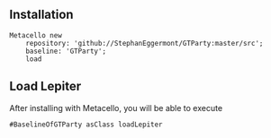 
## Installation

```st
Metacello new
	repository: 'github://StephanEggermont/GTParty:master/src';
	baseline: 'GTParty';
	load
```

## Load Lepiter

After installing with Metacello, you will be able to execute

```
#BaselineOfGTParty asClass loadLepiter
```
